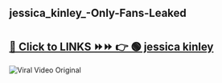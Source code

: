 
 ## jessica_kinley_-Only-Fans-Leaked

# <h2><a href="https://clipsfans.com/jessica_kinley_&ref=git">🔗 Click to LINKS ⏩⏩ 👉 🟢 jessica kinley  </a></h2>

<a href="https://clipsfans.com/jessica_kinley_&ref=git" rel="nofollow" data-target="animated-image.originalLink"><img src="https://i.ibb.co.com/xMMVF88/686577567.gif" alt="Viral Video Original" style="max-width: 100%; display: inline-block;" data-target="animated-image.originalImage"></a>
